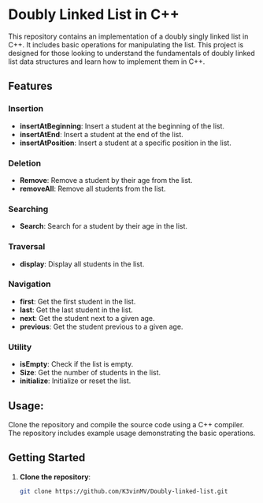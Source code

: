 # Doubly Linked List in C++

This repository contains an implementation of a doubly singly linked list in C++. It includes basic operations for manipulating the list. This project is designed for those looking to understand the fundamentals of doubly linked list data structures and learn how to implement them in C++.

## Features

### Insertion

- **insertAtBeginning**: Insert a student at the beginning of the list.
- **insertAtEnd**: Insert a student at the end of the list.
- **insertAtPosition**: Insert a student at a specific position in the list.

### Deletion

- **Remove**: Remove a student by their age from the list.
- **removeAll**: Remove all students from the list.

### Searching

- **Search**: Search for a student by their age in the list.

### Traversal

- **display**: Display all students in the list.

### Navigation

- **first**: Get the first student in the list.
- **last**: Get the last student in the list.
- **next**: Get the student next to a given age.
- **previous**: Get the student previous to a given age.

### Utility

- **isEmpty**: Check if the list is empty.
- **Size**: Get the number of students in the list.
- **initialize**: Initialize or reset the list.

## Usage:
Clone the repository and compile the source code using a C++ compiler. The repository includes example usage demonstrating the basic operations.

## Getting Started
1. **Clone the repository**:
   ```sh
   git clone https://github.com/K3vinMV/Doubly-linked-list.git
